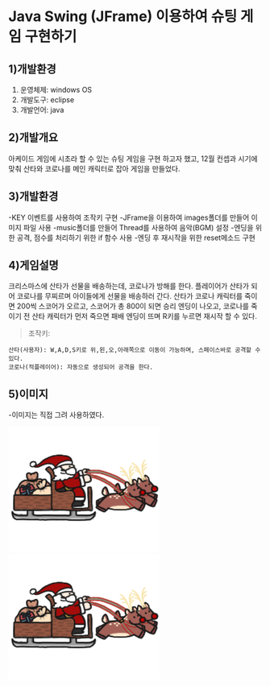 # **Java Swing (JFrame) 이용하여 슈팅 게임 구현하기**

## 1)개발환경
1. 운영체제: windows OS
2. 개발도구: eclipse
3. 개발언어: java

## 2)개발개요
아케이드 게임에 시초라 할 수 있는 슈팅 게임을 구현 하고자 했고, 12월 컨셉과 시기에 맞춰 산타와 코로나를 메인 캐릭터로 잡아 게임을 만들었다.

## 3)개발환경
-KEY 이벤트를 사용하여 조작키 구현
-JFrame을 이용하여 images폴더를 만들어 이미지 파일 사용
-music폴더를 만들어 Thread를 사용하여 음악(BGM) 설정
-엔딩을 위한 공격, 점수를 처리하기 위한 if 함수 사용
-엔딩 후 재시작을 위한 reset메소드 구현

## 4)게임설명
크리스마스에 산타가 선물을 배송하는데, 코로나가 방해를 한다.
플레이어가 산타가 되어 코로나를 무찌르며 아이들에게 선물을 배송하러 간다.
산타가 코로나 캐릭터를 죽이면 200씩 스코어가 오르고, 스코어가 총 800이 되면 승리 엔딩이 나오고,
코로나를 죽이기 전 산타 캐릭터가 먼저 죽으면 패배 엔딩이 뜨며 R키를 누르면 재시작 할 수 있다.

>조작키:

    산타(사용자): W,A,D,S키로 위,왼,오,아래쪽으로 이동이 가능하며, 스페이스바로 공격할 수 있다.
    코로나(적플레이어): 자동으로 생성되어 공격을 한다.


## 5)이미지
-이미지는 직접 그려 사용하였다.

![산타](ShootingGame/bin/images/PaPaPlaye.png)
![산타공격](ShootingGame/bin/images/PaPaPlaye.png)

